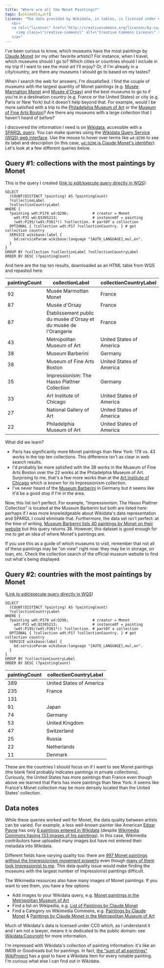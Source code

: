 ```yaml
---
title: "Where are all the Monet Paintings?"
tags: [wikimedia,art]
license: "The data provided by Wikidata, in tables, is licensed under CC0: see <a href=\"https://www.wikidata.org/wiki/Wikidata:Copyright\">Wikidata:Copyright</a> for more information. The remainder of this work is licensed under <a rel=\"license\" href=\"http://creativecommons.org/licenses/by-sa/4.0/\">Creative Commons Attribution-ShareAlike 4.0 International License</a>.
   <br>
   <a rel=\"license\" href=\"http://creativecommons.org/licenses/by-sa/4.0/\">
     <img class=\"creative-commons\" alt=\"Creative Commons License\" src=\"https://i.creativecommons.org/l/by-sa/4.0/88x31.png\" />
   </a>"
---
```

I've been curious to know, which museums have the most paintings by [Claude Monet][] (or my other favorite artists)? For instance, when I travel, which museums should I go to? Which cities or countries should I include in my trip if I want to see the most art I'll enjoy? Or, if I'm already in a city/country, are there any museums I should go to based on my tastes?

When I search the web for answers, I'm dissatisfied. I find the couple of museums with the largest quantity of Monet paintings (e.g. [Musée Marmatton Monet][] and [Musée d'Orsay][]) and the best museums to go to if you're in a destination country (e.g. France or the United States) or city (e.g. Paris or New York) but it doesn't help beyond that. For example, would I be more satisfied with a trip to the [Philadelphia Museum of Art][pma] or the [Museum of Fine Arts Boston][mfa]? Are there any museums with a large collection that I haven't heard of before?

I discovered the information I need is on [Wikidata][], accessible with a [SPARQL query][sparql]. You can make queries using the [Wikidata Query Service (WQS) web interface](https://query.wikidata.org/). Use the mouse to hover over terms like `wd:Q296` to see its label and description (in this case, [`wd:Q296` is Claude Monet's identifier](https://www.wikidata.org/wiki/Q296)). Let's look at a few different queries below.

## Query #1: collections with the most paintings by Monet
This is the query I created ([link to edit/execute query directly in WQS](https://query.wikidata.org/#SELECT%20%28COUNT%28DISTINCT%20%3Fpainting%29%20AS%20%3FpaintingCount%29%20%3FcollectionLabel%20%3FcollectionCountryLabel%20WHERE%20%7B%0A%20%20%3Fpainting%20wdt%3AP170%20wd%3AQ296%3B%20%20%20%20%20%20%20%20%20%20%20%23%20creator%20%3D%20Monet%0A%20%20%20%20wdt%3AP31%20wd%3AQ3305213%3B%20%20%20%20%20%20%20%20%20%20%20%20%20%20%20%20%23%20instanceOf%20%3D%20painting%0A%20%20%20%20%28wdt%3AP195%2F%28wdt%3AP361%2a%29%29%20%3Fcollection.%20%23%20partOf%20a%20collection%0A%20%20OPTIONAL%20%7B%20%3Fcollection%20wdt%3AP17%20%3FcollectionCountry.%20%7D%20%23%20fetch%20the%20collection%20country%0A%20%20SERVICE%20wikibase%3Alabel%20%7B%20bd%3AserviceParam%20wikibase%3Alanguage%20%22%5BAUTO_LANGUAGE%5D%2Cmul%2Cen%22.%20%7D%0A%7D%0AGROUP%20BY%20%3Fcollection%20%3FcollectionLabel%20%3FcollectionCountryLabel%0AORDER%20BY%20DESC%20%28%3FpaintingCount%29)):
```sparql
SELECT
  (COUNT(DISTINCT ?painting) AS ?paintingCount)
  ?collectionLabel
  ?collectionCountryLabel
WHERE {
  ?painting wdt:P170 wd:Q296;           # creator = Monet
    wdt:P31 wd:Q3305213;                # instanceOf = painting
    (wdt:P195/(wdt:P361*)) ?collection. # partOf a collection
  OPTIONAL { ?collection wdt:P17 ?collectionCountry. } # get collection country
  SERVICE wikibase:label {
    bd:serviceParam wikibase:language "[AUTO_LANGUAGE],mul,en".
  }
}
GROUP BY ?collection ?collectionLabel ?collectionCountryLabel
ORDER BY DESC (?paintingCount)
```

And here are the top ten results, downloaded as an HTML table from WQS and repasted here:
<table><thead><tr><th>paintingCount</th><th>collectionLabel</th><th>collectionCountryLabel</th></tr></thead><tbody><tr><td>92</td><td>Musée Marmottan Monet</td><td>France</td></tr><tr><td>87</td><td>Musée d'Orsay</td><td>France</td></tr><tr><td>87</td><td>Établissement public du musée d'Orsay et du musée de l'Orangerie</td><td>France</td></tr><tr><td>43</td><td>Metropolitan Museum of Art</td><td>United States of America</td></tr><tr><td>38</td><td>Museum Barberini</td><td>Germany</td></tr><tr><td>38</td><td>Museum of Fine Arts Boston</td><td>United States of America</td></tr><tr><td>35</td><td>Impressionism: The Hasso Plattner Collection</td><td>Germany</td></tr><tr><td>33</td><td>Art Institute of Chicago</td><td>United States of America</td></tr><tr><td>27</td><td>National Gallery of Art</td><td>United States of America</td></tr><tr><td>22</td><td>Philadelphia Museum of Art</td><td>United States of America</td></tr></tbody></table>

What did we learn?
- Paris has significantly more Monet paintings than New York: 179 vs. 43 works in the top ten collections. This difference isn't as clear in web search results.
- I'd probably be more satisfied with the 38 works in the Museum of Fine Arts Boston over the 22 works at the Philadelphia Museum of Art. Surprising to me, that's a few more works than at the [Art Institute of Chicago](https://www.artic.edu/) which is known for its Impressionism collection.
- I've never heard of the [Museum Barberini](https://sammlung.museum-barberini.de/en/) in Germany but it seems like it'd be a good stop if I'm in the area.

Now, this list isn't perfect. For example, "Impressionism: The Hasso Plattner Collection" is located at the Museum Barberini but both are listed here: perhaps if I was more knowledgeable about Wikidata's data representation and SPARQL I could eliminate that. Furthermore, the data set isn't perfect: at the time of writing, [Museum Barberini lists 40 paintings by Monet on their website](https://sammlung.museum-barberini.de/en/?a[]=monet-claude&m[]=l-auf-leinwand) but this query returns 38. However, this dataset is good enough for me to get an idea of where Monet's paintings are.

If you use this as a guide of which museums to visit, remember that not all of these paintings may be "on view" right now: they may be in storage, on loan, etc. Check the collection search of the official museum website to find out what's being displayed.

## Query #2: countries with the most paintings by Monet
([Link to edit/execute query directly in WQS](https://query.wikidata.org/#SELECT%20%28COUNT%28DISTINCT%20%3Fpainting%29%20AS%20%3FpaintingCount%29%20%3FcollectionCountryLabel%20WHERE%20%7B%0A%20%20%3Fpainting%20wdt%3AP170%20wd%3AQ296%3B%20%20%20%20%20%20%20%20%20%20%20%23%20creator%20%3D%20Monet%0A%20%20%20%20wdt%3AP31%20wd%3AQ3305213%3B%20%20%20%20%20%20%20%20%20%20%20%20%20%20%20%20%23%20instanceOf%20%3D%20painting%0A%20%20%20%20%28wdt%3AP195%2F%28wdt%3AP361%2a%29%29%20%3Fcollection.%20%23%20partOf%20a%20collection%0A%20%20OPTIONAL%20%7B%20%3Fcollection%20wdt%3AP17%20%3FcollectionCountry.%20%7D%20%23%20fetch%20collection%20country%0A%20%20SERVICE%20wikibase%3Alabel%20%7B%20bd%3AserviceParam%20wikibase%3Alanguage%20%22%5BAUTO_LANGUAGE%5D%2Cmul%2Cen%22.%20%7D%0A%7D%0AGROUP%20BY%20%3FcollectionCountryLabel%0AORDER%20BY%20DESC%20%28%3FpaintingCount%29))
```sparql
SELECT
  (COUNT(DISTINCT ?painting) AS ?paintingCount)
  ?collectionCountryLabel
WHERE {
  ?painting wdt:P170 wd:Q296;           # creator = Monet
    wdt:P31 wd:Q3305213;                # instanceOf = painting
    (wdt:P195/(wdt:P361*)) ?collection. # partOf a collection
  OPTIONAL { ?collection wdt:P17 ?collectionCountry. } # get collection country
  SERVICE wikibase:label {
    bd:serviceParam wikibase:language "[AUTO_LANGUAGE],mul,en".
  }
}
GROUP BY ?collectionCountryLabel
ORDER BY DESC (?paintingCount)
```
<table><thead><tr><th>paintingCount</th><th>collectionCountryLabel</th></tr></thead><tbody><tr><td>389</td><td>United States of America</td></tr><tr><td>235</td><td>France</td></tr><tr><td>131</td><td></td></tr><tr><td>91</td><td>Japan</td></tr><tr><td>74</td><td>Germany</td></tr><tr><td>53</td><td>United Kingdom</td></tr><tr><td>47</td><td>Switzerland</td></tr><tr><td>25</td><td>Russia</td></tr><tr><td>22</td><td>Netherlands</td></tr><tr><td>11</td><td>Denmark</td></tr></tbody></table>

These are the countries I should focus on if I want to see Monet paintings (the blank field probably indicates paintings in private collections). Curiously, the United States has more paintings than France even though above we learned that Paris has more paintings than New York: it seems like France's Monet collection may be more densely located than the United States' collection.

## Data notes
While these queries worked well for Monet, the data quality between artists can be varied. For example, a less well-known painter like American [Edgar Payne][] has only [6 paintings entered in Wikidata][payne query] (despite [Wikimedia Commons having 133 images of his paintings][commons payne]). In this case, Wikimedia contributors have uploaded many images but have not entered their metadata into Wikidata.

Different fields have varying quality too: there are [997 Monet paintings without the Impressionism movement property][monet no impression] even though [many of them look Impressionist to me][monet no impression images]. This data quality issue would make finding the museums with the largest number of Impressionist paintings difficult.

The Wikimedia resources also have many images of Monet paintings. If you want to see them, you have a few options:
- Add images to your Wikidata query, e.g. [Monet paintings in the Metropolitan Museum of Art][example images]
- Find a list on Wikipedia, e.g. [List of Paintings by Claude Monet](https://en.wikipedia.org/wiki/List_of_paintings_by_Claude_Monet)
- Find a Category on Wikimedia Commons, e.g. [Paintings by Claude Monet](https://commons.wikimedia.org/wiki/Category:Paintings_by_Claude_Monet) & [Paintings by Claude Monet in the Metropolitan Museum of Art](https://commons.wikimedia.org/wiki/Category:Paintings_by_Claude_Monet_in_the_Metropolitan_Museum_of_Art)

Much of Wikidata's data is licensed under CC0 which, as I understand it and I am not a lawyer, means it is dedicated to the public domain: see [Wikidata:Copyright](https://www.wikidata.org/wiki/Wikidata:Copyright) for more information.

I'm impressed with Wikidata's collection of painting information: it's like an IMDB or Goodreads but for paintings. In fact, [the "sum of all paintings" WikiProject](https://www.wikidata.org/wiki/Wikidata:WikiProject_sum_of_all_paintings) has a goal to have a Wikidata item for every notable painting. I'm curious what else I can find out in Wikidata.

[Claude Monet]: https://en.wikipedia.org/wiki/Claude_Monet
[Edgar Payne]: https://en.wikipedia.org/wiki/Edgar_Alwin_Payne

[Musée Marmatton Monet]: https://www.marmottan.fr/en/
[Musée d'Orsay]: https://www.musee-orsay.fr/en
[pma]: https://philamuseum.org/
[mfa]: https://www.mfa.org/

[sparql]: https://www.wikidata.org/wiki/Wikidata:SPARQL_tutorial
[Wikidata]: https://www.wikidata.org/

[payne query]: https://query.wikidata.org/#SELECT%20%28COUNT%28DISTINCT%20%3Fpainting%29%20AS%20%3FpaintingCount%29%20WHERE%20%7B%0A%20%20%3Fpainting%20wdt%3AP170%20wd%3AQ3047478.%0A%20%20SERVICE%20wikibase%3Alabel%20%7B%20bd%3AserviceParam%20wikibase%3Alanguage%20%22%5BAUTO_LANGUAGE%5D%2Cmul%2Cen%22.%20%7D%0A%7D
[commons payne]: https://commons.wikimedia.org/wiki/Category:Paintings_by_Edgar_Payne

[monet no impression]: https://query.wikidata.org/#SELECT%20%28COUNT%28DISTINCT%20%3Fpainting%29%20AS%20%3FpaintingCount%29%20WHERE%20%7B%0A%20%20%3Fpainting%20wdt%3AP31%20wd%3AQ3305213%3B%0A%20%20%20%20%20%20%20%20%20%20%20%20wdt%3AP170%20wd%3AQ296%3B%0A%20%20%20%20%20%20%20%20%20%20%20%20%28wdt%3AP195%2F%28wdt%3AP361%2a%29%29%20%3Fcollection.%0A%20%20MINUS%20%7B%20%3Fpainting%20wdt%3AP135%20wd%3AQ40415.%20%7D%0A%20%20SERVICE%20wikibase%3Alabel%20%7B%20bd%3AserviceParam%20wikibase%3Alanguage%20%22%5BAUTO_LANGUAGE%5D%2Cmul%2Cen%2Cfr%22.%20%7D%0A%7D
[monet no impression images]: https://query.wikidata.org/#%23defaultView%3AImageGrid%0ASELECT%20DISTINCT%20%3Fpainting%20%3FpaintingLabel%20%3FcreatorLabel%20%3Fimage%20WHERE%20%7B%0A%20%20%3Fpainting%20wdt%3AP31%20wd%3AQ3305213%3B%0A%20%20%20%20%20%20%20%20%20%20%20%20wdt%3AP170%20wd%3AQ296%3B%0A%20%20%20%20%20%20%20%20%20%20%20%20%28wdt%3AP195%2F%28wdt%3AP361%2a%29%29%20%3Fcollection.%0A%20%20MINUS%20%7B%20%3Fpainting%20wdt%3AP135%20wd%3AQ40415.%20%7D%0A%20%20OPTIONAL%20%7B%20%3Fpainting%20wdt%3AP18%20%3Fimage.%20%7D%0A%20%20SERVICE%20wikibase%3Alabel%20%7B%20bd%3AserviceParam%20wikibase%3Alanguage%20%22%5BAUTO_LANGUAGE%5D%2Cmul%2Cen%2Cfr%22.%20%7D%0A%7D%0AORDER%20BY%20%3FcreatorLabel%0ALIMIT%2050
[example images]: https://query.wikidata.org/#%23%20Claude%20Monet%20paintings%20at%20the%20Metropolitan%20Museum%20of%20Art%0A%23defaultView%3AImageGrid%0ASELECT%20DISTINCT%20%3Fpainting%20%3FpaintingLabel%20%3Fimage%20WHERE%20%7B%0A%20%20%3Fpainting%20wdt%3AP31%20wd%3AQ3305213%3B%0A%20%20%20%20%20%20%20%20%20%20%20%20wdt%3AP170%20wd%3AQ296%3B%0A%20%20%20%20%20%20%20%20%20%20%20%20%28wdt%3AP195%2F%28wdt%3AP361%2a%29%29%20%3Fcollection.%0A%20%20FILTER%28%3Fcollection%20%3D%20wd%3AQ160236%29%0A%20%20OPTIONAL%20%7B%20%3Fpainting%20wdt%3AP18%20%3Fimage.%20%7D%0A%20%20SERVICE%20wikibase%3Alabel%20%7B%20bd%3AserviceParam%20wikibase%3Alanguage%20%22%5BAUTO_LANGUAGE%5D%2Cmul%2Cen%2Cfr%22.%20%7D%0A%7D
